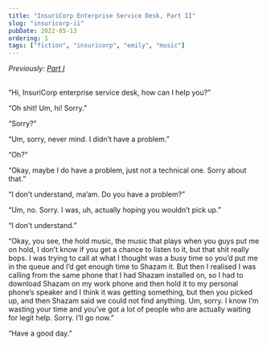 ```yaml
---
title: "InsuriCorp Enterprise Service Desk, Part II"
slug: "insuricorp-ii"
pubDate: 2022-05-13
ordering: 1
tags: ["fiction", "insuricorp", "emily", "music"]
---
```


<div class="commentary">
<i>
Previously: <a href="/posts/2022/05/12/insuricorp-i/">Part I</a>
</i>
</div>

<br />

“<span class="small-caps">Hi, InsuriCorp enterprise service desk</span>, how can I help you?”

“Oh shit! Um, hi! Sorry.”

“Sorry?”

“Um, sorry, never mind. I didn’t have a problem.”

“Oh?”

“Okay, maybe I do have a problem, just not a technical one. Sorry about that.”

“I don’t understand, ma’am. Do you have a problem?”

“Um, no. Sorry. I was, uh, actually hoping you wouldn’t pick up.”

“I don’t understand.”

“Okay, you see, the hold music, the music that plays when you guys put me on hold, I don’t know if you get a chance to listen to it, but that shit really bops. I was trying to call at what I thought was a busy time so you’d put me in the queue and I’d get enough time to Shazam it. But then I realised I was calling from the same phone that I had Shazam installed on, so I had to download Shazam on my work phone and then hold it to my personal phone’s speaker and I think it was getting something, but then you picked up, and then Shazam said we could not find anything. Um, sorry. I know I’m wasting your time and you’ve got a lot of people who are actually waiting for legit help. Sorry. I’ll go now.”

“Have a good day.”